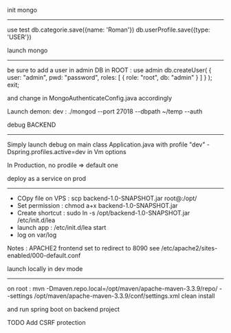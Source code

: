 init mongo
**************

use test
db.categorie.save({name: 'Roman'})
db.userProfile.save({type: 'USER'})


launch mongo
******************

be sure to add a user in admin DB in ROOT :
use admin
db.createUser(
  {
    user: "admin",
    pwd: "password",
    roles: [ { role: "root", db: "admin" } ]
  }
);
exit;

and change in MongoAuthenticateConfig.java accordingly

Launch demon:
dev : ./mongod --port 27018 --dbpath ~/temp --auth

debug BACKEND
**************

Simply launch debug on main class Application.java with profile "dev"
 -Dspring.profiles.active=dev in Vm options

 In Production, no prodile => default one


deploy as a service on prod
**************************
- COpy file on VPS : scp backend-1.0-SNAPSHOT.jar root@<password>:/opt/
- Set permission : chmod a+x backend-1.0-SNAPSHOT.jar
- Create shortcut : sudo ln -s /opt/backend-1.0-SNAPSHOT.jar /etc/init.d/lea
- launch app : /etc/init.d/lea start
- log on var/log

Notes :
APACHE2 frontend set to redirect to 8090
see /etc/apache2/sites-enabled/000-default.conf

launch locally in dev mode
*****************************
on root :
mvn -Dmaven.repo.local=/opt/maven/apache-maven-3.3.9/repo/ --settings /opt/maven/apache-maven-3.3.9/conf/settings.xml clean install

and run spring boot on backend project


TODO
Add CSRF protection
